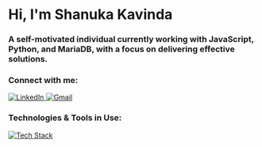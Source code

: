 <h1>Hi, I'm Shanuka Kavinda</h1>
<h3>A self-motivated individual currently working with JavaScript, Python, and MariaDB, with a focus on delivering effective solutions.</h3>

<h3 align="left">Connect with me:</h3>
<p align="left">
  <a href="https://linkedin.com/in/shanukafd" target="_blank">
    <img src="https://skillicons.dev/icons?i=linkedin" alt="LinkedIn">
  </a>
  <a href="https://linkedin.com/in/shanukafd" target="_blank">
    <img src="kshanuka97@gmail.com" alt="Gmail">
  </a>
</p>

<h3 align="left">Technologies & Tools in Use: </h3>
<p align="left">
  <a href="https://skillicons.dev">
    <img src="https://skillicons.dev/icons?i=js,py,flask,css,html,linux,vscode" alt="Tech Stack">
  </a>
</p>
